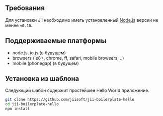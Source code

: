 
## Требования
Для установки Jii необходимо иметь установленный [Node.js](http://nodejs.org/download/) версии не менее `v0.10`.

## Поддерживаемые платформы
- node.js, io.js (в будущем)
- browsers (ie8+, chrome, ff, safari, mobile browsers, ..)
- mobile (phonegap) (в будущем)

## Установка из шаблона
Следующий шабон содержит простейшее Hello World приложение.

```sh
git clone https://github.com/jiisoft/jii-boilerplate-hello
cd jii-boilerplate-hello
npm install
```
